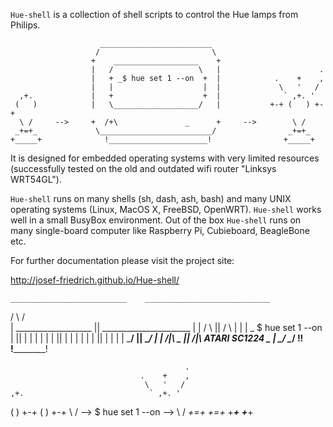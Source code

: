 `Hue-shell` is a collection of shell scripts to control the Hue lamps
from Philips. 

```
                    _________________________
                   /                         \
                  +    ___________________    +
                  |   /                   \   |                      .
                  |   + _$ hue set 1 --on  +  |            .    +    ,
                  |   |                    |  |             \   '   /
  ,+.             |   +                    +  |              ` ,+. '
 (   )            |   \___________________/   |           +-+ (   ) +-+
  \ /     -->     +  /+\               _      +     -->        \ /
 _+=+_             \_________________________/                _+=+_
+_____+              !______________________!                +_____+

```



It is designed for embedded operating systems with very
limited resources (successfully tested on the old and outdated wifi
router "Linksys WRT54GL").

`Hue-shell` runs on many shells (sh, dash,
ash, bash) and many UNIX operating systems (Linux, MacOS X, FreeBSD,
OpenWRT). `Hue-shell` works well in a small BusyBox environment. Out 
of the box `Hue-shell` runs on many single-board computer like 
Raspberry Pi, Cubieboard, BeagleBone etc.

For further documentation please visit the project site:

http://josef-friedrich.github.io/Hue-shell/


    __________________________    ____________________________
   /                          \  /                            \
  |    ___________________    ||    ______________________    |
  |   /                    \  ||   /                      \   |
  |   | _ $ hue set 1 --on |  ||   |                      |   |
  |   |                    |  ||   |                      |   |
  |   |                    |  ||   |                      |   |
  |   \___________________/   ||   \______________________/   |
  |  /|\               _      ||  /|\ ATARI  SC1224      _    |
   \_________________________/  \____________________________/
     !______________________!      !________________________!


                                           .
                                 .    +    ,
                                  \   '   /
    ,+.                            ` ,+. '
   (   )                        +-+ (   ) +-+
    \ /  --> $ hue set 1 --on -->    \ /
   _+=+_                            _+=+_
  +_____+                          +_____+
